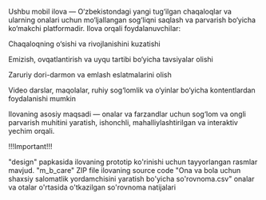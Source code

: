 Ushbu mobil ilova — O‘zbekistondagi yangi tug‘ilgan chaqaloqlar va ularning onalari uchun mo‘ljallangan sog‘liqni saqlash va parvarish bo‘yicha ko‘makchi platformadir. Ilova orqali foydalanuvchilar:

Chaqaloqning o‘sishi va rivojlanishini kuzatishi

Emizish, ovqatlantirish va uyqu tartibi bo‘yicha tavsiyalar olishi

Zaruriy dori-darmon va emlash eslatmalarini olish

Video darslar, maqolalar, ruhiy sog‘lomlik va o‘yinlar bo‘yicha kontentlardan foydalanishi mumkin

Ilovaning asosiy maqsadi — onalar va farzandlar uchun sog‘lom va ongli parvarish muhitini yaratish, ishonchli, mahalliylashtirilgan va interaktiv yechim orqali.

!!!Important!!!

"design" papkasida ilovaning prototip ko'rinishi uchun tayyorlangan rasmlar mavjud.
"m_b_care" ZIP file ilovaning source code
"Ona va bola uchun shaxsiy salomatlik yordamchisini yaratish bo'yicha so'rovnoma.csv" onalar va otalar o'rtasida o'tkazilgan so'rovnoma natijalari
